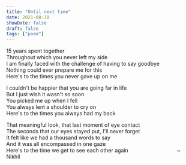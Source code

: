 ```yaml
---
title: "Until next time"
date: 2021-08-30
showDate: false
draft: false
tags: ["poem"]
---
```


15 years spent together\
Throughout which you never left my side\
I am finally faced with the challenge of having to say goodbye\
Nothing could ever prepare me for this\
Here's to the times you never gave up on me

I couldn't be happier that you are going far in life\
But I just wish it wasn't so soon\
You picked me up when I fell\
You always lent a shoulder to cry on\
Here's to the times you always had my back
 
That meaningful look, that last moment of eye contact\
The seconds that our eyes stayed put, I'll never forget\
It felt like we had a thousand words to say\
And it was all encompassed in one gaze\
Here's to the time we get to see each other again
&nbsp; &nbsp; &nbsp; &nbsp; &nbsp; &nbsp; &nbsp; &nbsp; &nbsp; &nbsp; &nbsp; &nbsp; &nbsp; &nbsp; &nbsp; &nbsp;  ~ Nikhil